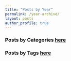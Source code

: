 ```yaml
---
title: "Posts by Year"
permalink: /year-archive/
layout: posts
author_profile: true
---
```


### Posts by <strong><i class="fas fa-fw fa-folder-open" aria-hidden="true"></i>  Categories [here](/categories)

### Posts by <strong><i class="fas fa-fw fa-tags" aria-hidden="true"></i>  Tags [here](/tags)
